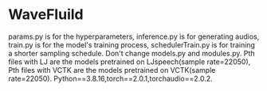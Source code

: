 # WaveFluild
params.py is for the hyperparameters,
inference.py is for generating audios,
train.py is for the model's training process,
schedulerTrain.py is for training a shorter sampling schedule.
Don't change models.py and modules.py.
Pth files with LJ are the models pretrained on LJspeech(sample rate=22050),
Pth files with VCTK are the models pretrained on VCTK(sample rate=22050).
Python==3.8.16,torch==2.0.1,torchaudio==2.0.2.